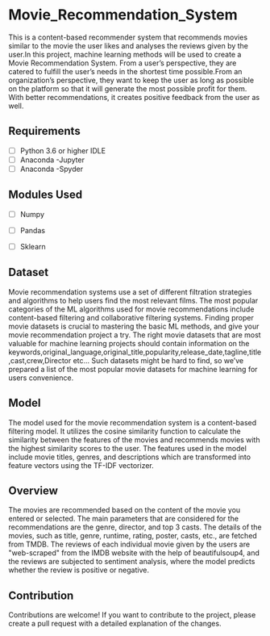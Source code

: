 # Movie_Recommendation_System
This is a  content-based recommender system that recommends movies similar to the movie the user likes and analyses the reviews given by the user.In this project, machine learning methods will be used to create a Movie Recommendation System. From a user’s perspective, they are catered to fulfill the user’s needs in the shortest time possible.From an organization’s perspective, they want to keep the user as long as possible on the platform so that it will generate the most possible profit for them. With better recommendations, it creates positive feedback from the user as well. 


## Requirements
- [ ] Python 3.6 or higher IDLE
- [ ] Anaconda -Jupyter
- [ ] Anaconda -Spyder

## Modules Used
- [ ] Numpy
- [ ] Pandas
- [ ] Sklearn



## Dataset
Movie recommendation systems use a set of different filtration strategies and algorithms to help users find the most relevant films. The most popular categories of the ML algorithms used for movie recommendations include content-based filtering and collaborative filtering systems.
Finding proper movie datasets is crucial to mastering the basic ML methods, and give your movie recommendation project a try. 
The right movie datasets that are most valuable for machine learning projects should contain information on the keywords,original_language,original_title,popularity,release_date,tagline,title,cast,crew,Director etc... Such datasets might be hard to find, so we’ve prepared a list of the most popular movie datasets for machine learning for users convenience.


## Model
The model used for the movie recommendation system  is a content-based filtering model. It utilizes the cosine similarity function to calculate the similarity between the features of the movies and recommends movies with the highest similarity scores to the user. The features used in the model include movie titles, genres, and descriptions which are transformed into feature vectors using the TF-IDF vectorizer.

## Overview
The movies are recommended based on the content of the movie you entered or selected. The main parameters that are considered for the recommendations are the genre, director, and top 3 casts. The details of the movies, such as title, genre, runtime, rating, poster, casts, etc., are fetched from TMDB. The reviews of each individual movie given by the users are "web-scraped" from the IMDB website with the help of beautifulsoup4, and the reviews are subjected to sentiment analysis, where the model predicts whether the review is positive or negative.


## Contribution
Contributions are welcome! If you want to contribute to the project, please create a pull request with a detailed explanation of the changes.
